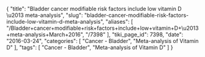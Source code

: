 {
    "title": "Bladder cancer modifiable risk factors include low vitamin D \u2013 meta-analysis",
    "slug": "bladder-cancer-modifiable-risk-factors-include-low-vitamin-d-meta-analysis",
    "aliases": [
        "/Bladder+cancer+modifiable+risk+factors+include+low+vitamin+D+\u2013+meta-analysis+March+2016",
        "/7398"
    ],
    "tiki_page_id": 7398,
    "date": "2016-03-24",
    "categories": [
        "Cancer - Bladder",
        "Meta-analysis of Vitamin D"
    ],
    "tags": [
        "Cancer - Bladder",
        "Meta-analysis of Vitamin D"
    ]
}